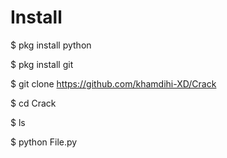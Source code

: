 # Install
$ pkg install python

$ pkg install git

$ git clone https://github.com/khamdihi-XD/Crack

$ cd Crack

$ ls

$ python File.py
